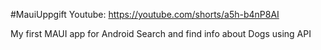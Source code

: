 #MauiUppgift
Youtube: https://youtube.com/shorts/a5h-b4nP8AI

My first MAUI app for Android
Search and find info about Dogs using API
